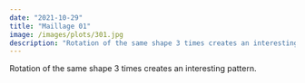 ```yaml
---
date: "2021-10-29"
title: "Maillage 01"
image: /images/plots/301.jpg
description: "Rotation of the same shape 3 times creates an interesting pattern."
---
```


Rotation of the same shape 3 times creates an interesting pattern.
